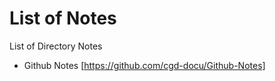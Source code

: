 # List of Notes

List of Directory Notes

- Github Notes [https://github.com/cgd-docu/Github-Notes]
